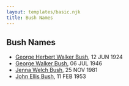 ```yaml
---
layout: templates/basic.njk
title: Bush Names
---
```

## Bush Names
- [George Herbert Walker Bush](/people/8/89339690), 12 JUN 1924
- [George Walker Bush](/people/2/29497980), 06 JUL 1946
- [Jenna Welch Bush](/people/8/82743343), 25 NOV 1981
- [John Ellis Bush](/people/8/82675226), 11 FEB 1953
